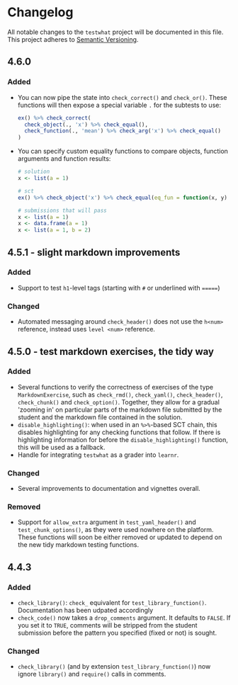 # Changelog

All notable changes to the `testwhat` project will be documented in this file. This project adheres to [Semantic Versioning](http://semver.org/spec/v2.0.0.html).

## 4.6.0

### Added

- You can now pipe the state into `check_correct()` and `check_or()`. These functions will then expose a special variable `.` for the subtests to use:

  ```R
  ex() %>% check_correct(
    check_object(., 'x') %>% check_equal(),
    check_function(., 'mean') %>% check_arg('x') %>% check_equal()
  )
  ```

- You can specify custom equality functions to compare objects, function arguments and function results:

  ```R
  # solution
  x <- list(a = 1)

  # sct
  ex() %>% check_object('x') %>% check_equal(eq_fun = function(x, y) { x$a == x$b })

  # submissions that will pass
  x <- list(a = 1)
  x <- data.frame(a = 1)
  x <- list(a = 1, b = 2)
  ```

## 4.5.1 - slight markdown improvements

### Added

- Support to test `h1`-level tags (starting with `#` or underlined with `=====`)

### Changed

- Automated messaging around `check_header()` does not use the `h<num>` reference, instead uses `level <num>` reference.

## 4.5.0 - test markdown exercises, the tidy way

### Added

- Several functions to verify the correctness of exercises of the type `MarkdownExercise`, such as `check_rmd()`, `check_yaml()`, `check_header()`, `check_chunk()` and `check_option()`. Together, they allow for a gradual 'zooming in' on particular parts of the markdown file submitted by the student and the markdown file contained in the solution.
- `disable_highlighting()`: when used in an `%>%`-based SCT chain, this disables highlighting for any checking functions that follow. If there is highlighting information for before the `disable_highlighting()` function, this will be used as a fallback.
- Handle for integrating `testwhat` as a grader into `learnr`.

### Changed

- Several improvements to documentation and vignettes overall.

### Removed

- Support for `allow_extra` argument in `test_yaml_header()` and `test_chunk_options()`, as they were used nowhere on the platform. These functions will soon be either removed or updated to depend on the new tidy markdown testing functions.

## 4.4.3

### Added

- `check_library()`: `check_` equivalent for `test_library_function()`. Documentation has been udpated accordingly
- `check_code()` now takes a `drop_comments` argument. It defaults to `FALSE`. If you set it to `TRUE`, comments will be stripped from the student submission before the pattern you specified (fixed or not) is sought.

### Changed

- `check_library()` (and by extension `test_library_function()`) now ignore `library()` and `require()` calls in comments.

